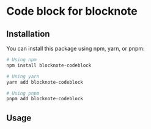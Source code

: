 # Code block for blocknote 

## Installation

You can install this package using npm, yarn, or pnpm:

```bash
# Using npm
npm install blocknote-codeblock

# Using yarn
yarn add blocknote-codeblock

# Using pnpm
pnpm add blocknote-codeblock
```



## Usage
